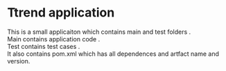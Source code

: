 # Ttrend application

This is a small applicaiton which contains main and test folders .  
Main contains application code .  
Test contains test cases .  
It also contains pom.xml which has all dependences and artfact name and version.

